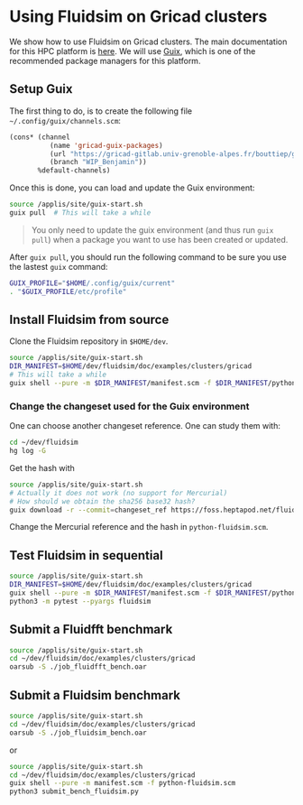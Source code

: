 # Using Fluidsim on Gricad clusters

We show how to use Fluidsim on Gricad clusters. The main documentation for this
HPC platform is [here](https://gricad-doc.univ-grenoble-alpes.fr/hpc/). We
will use [Guix](https://gricad-doc.univ-grenoble-alpes.fr/hpc/softenv/guix/),
which is one of the recommended package managers for this platform.

## Setup Guix

The first thing to do, is to create the following file
`~/.config/guix/channels.scm`:

```lisp
(cons* (channel
          (name 'gricad-guix-packages)
          (url "https://gricad-gitlab.univ-grenoble-alpes.fr/bouttiep/gricad_guix_packages.git")
          (branch "WIP_Benjamin"))
       %default-channels)
```

Once this is done, you can load and update the Guix environment:

```sh
source /applis/site/guix-start.sh
guix pull  # This will take a while
```

> You only need to update the guix environment (and thus run `guix pull`) when
a package you want to use has been created or updated.

After `guix pull`, you should run the following command to be sure you use the
lastest `guix` command:

```sh
GUIX_PROFILE="$HOME/.config/guix/current"
. "$GUIX_PROFILE/etc/profile"
```

## Install Fluidsim from source

Clone the Fluidsim repository in `$HOME/dev`.

```sh
source /applis/site/guix-start.sh
DIR_MANIFEST=$HOME/dev/fluidsim/doc/examples/clusters/gricad
# This will take a while
guix shell --pure -m $DIR_MANIFEST/manifest.scm -f $DIR_MANIFEST/python-fluidsim.scm
```

### Change the changeset used for the Guix environment

One can choose another changeset reference. One can study them with:

```sh
cd ~/dev/fluidsim
hg log -G
```

Get the hash with

```sh
source /applis/site/guix-start.sh
# Actually it does not work (no support for Mercurial)
# How should we obtain the sha256 base32 hash?
guix download -r --commit=changeset_ref https://foss.heptapod.net/fluiddyn/fluidsim
```

Change the Mercurial reference and the hash in `python-fluidsim.scm`.

## Test Fluidsim in sequential

```sh
source /applis/site/guix-start.sh
DIR_MANIFEST=$HOME/dev/fluidsim/doc/examples/clusters/gricad
guix shell --pure -m $DIR_MANIFEST/manifest.scm -f $DIR_MANIFEST/python-fluidsim.scm
python3 -m pytest --pyargs fluidsim
```

## Submit a Fluidfft benchmark

```sh
source /applis/site/guix-start.sh
cd ~/dev/fluidsim/doc/examples/clusters/gricad
oarsub -S ./job_fluidfft_bench.oar
```

## Submit a Fluidsim benchmark

```sh
source /applis/site/guix-start.sh
cd ~/dev/fluidsim/doc/examples/clusters/gricad
oarsub -S ./job_fluidsim_bench.oar
```

or

```sh
source /applis/site/guix-start.sh
cd ~/dev/fluidsim/doc/examples/clusters/gricad
guix shell --pure -m manifest.scm -f python-fluidsim.scm
python3 submit_bench_fluidsim.py
```
